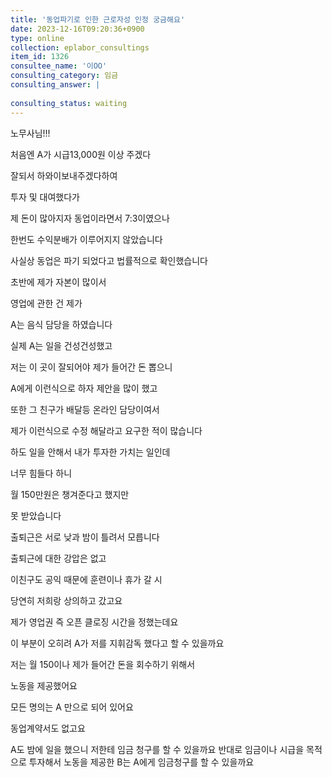 ```yaml
---
title: '동업파기로 인한 근로자성 인정 궁금해요'
date: 2023-12-16T09:20:36+0900
type: online
collection: eplabor_consultings
item_id: 1326
consultee_name: '이OO'
consulting_category: 임금
consulting_answer: |
    
consulting_status: waiting
---
```


노무사님!!! 


처음엔 A가 시급13,000원 이상 주겠다 

잘되서 하와이보내주겠다하여 

투자 및 대여했다가 

제 돈이 많아지자 동업이라면서 7:3이였으나 

한번도 수익분배가 이루어지지 않았습니다 

사실상 동업은 파기 되었다고 법률적으로 확인했습니다 


초반에 제가 자본이 많이서 

영업에 관한 건 제가 

A는 음식 담당을 하였습니다 


실제 A는 일을 건성건성했고 

저는 이 곳이 잘되어야 제가 들어간 돈 뽑으니 

A에게 이런식으로 하자 제안을 많이 했고 

또한 그 친구가 배달등 온라인 담당이여서 

제가 이런식으로 수정 해달라고 요구한 적이 많습니다 


하도 일을 안해서 내가 투자한 가치는 일인데 

너무 힘들다 하니 

월 150만원은 챙겨준다고 했지만 

못 받았습니다 


출퇴근은 서로 낮과 밤이 틀려서 모릅니다 

출퇴근에 대한 강압은 없고 

이친구도 공익 때문에 훈련이나 휴가 갈 시 

당연히 저희랑 상의하고 갔고요 


제가 영업권 즉 오픈 클로징 시간을 정했는데요 

이 부분이 오히려 A가 저를 지휘감독 했다고 할 수 있을까요


저는 월 150이나 제가 들어간 돈을 회수하기 위해서 

노동을 제공했어요 


모든 명의는 A 만으로 되어 있어요 

동업계약서도 없고요 


A도 밤에 일을 했으니 저한테 임금 청구를 할 수 있을까요 
반대로 임금이나 시급을 목적으로 투자해서 노동을 제공한 B는 A에게 임금청구를 할 수 있을까요
